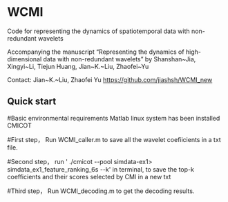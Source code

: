 # WCMI
Code for representing the dynamics of spatiotemporal data with non-redundant wavelets

Accompanying the manuscript
“Representing the dynamics of high-dimensional data with non-redundant wavelets”
by Shanshan~Jia,  Xingyi~Li, Tiejun Huang, Jian~K.~Liu, Zhaofei~Yu


Contact: Jian~K.~Liu, Zhaofei Yu
https://github.com/jiashsh/WCMI_new

## Quick start

#Basic environmental requirements
Matlab
linux system has been installed CMICOT


#First step，
Run WCMI_caller.m to save all the wavelet coefiicients in a txt file.

#Second step，
run 
' ./cmicot --pool simdata-ex1> simdata_ex1_feature_ranking_6s --k' 
in terminal, to save the top-k coefficients and their scores selected by CMI in a new txt

#Third step，
Run WCMI_decoding.m to get the decoding results.
 